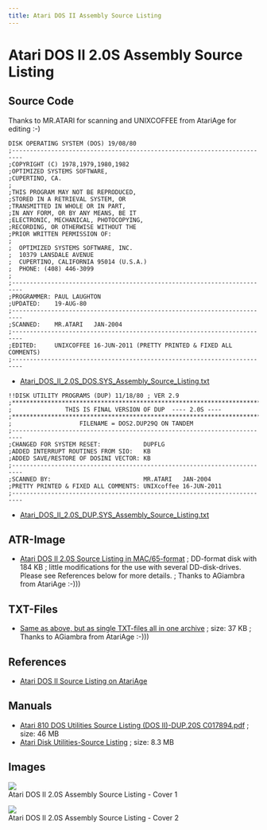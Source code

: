 ```yaml
---
title: Atari DOS II Assembly Source Listing
---
```

# Atari DOS II 2.0S Assembly Source Listing  
## Source Code  
Thanks to MR.ATARI for scanning and UNIXCOFFEE from AtariAge for editing :-)  
  
```
DISK OPERATING SYSTEM (DOS) 19/08/80
;-------------------------------------------------------------------------
;COPYRIGHT (C) 1978,1979,1980,1982
;OPTIMIZED SYSTEMS SOFTWARE,              
;CUPERTINO, CA.                           
;                                         
;THIS PROGRAM MAY NOT BE REPRODUCED,
;STORED IN A RETRIEVAL SYSTEM, OR         
;TRANSMITTED IN WHOLE OR IN PART,         
;IN ANY FORM, OR BY ANY MEANS, BE IT      
;ELECTRONIC, MECHANICAL, PHOTOCOPYING,    
;RECORDING, OR OTHERWISE WITHOUT THE      
;PRIOR WRITTEN PERMISSION OF:             
;                                         
;  OPTIMIZED SYSTEMS SOFTWARE, INC.       
;  10379 LANSDALE AVENUE                  
;  CUPERTINO, CALIFORNIA 95014 (U.S.A.)   
;  PHONE: (408) 446-3099
;
;-------------------------------------------------------------------------
;PROGRAMMER: PAUL LAUGHTON                                                 
;UPDATED:    19-AUG-80                                                     
;------------------------------------------------------------------------- 
;SCANNED:    MR.ATARI   JAN-2004                                           
;------------------------------------------------------------------------- 
;EDITED:     UNIXCOFFEE 16-JUN-2011 (PRETTY PRINTED & FIXED ALL COMMENTS)
;-------------------------------------------------------------------------
```
  
* [Atari_DOS_II_2.0S_DOS.SYS_Assembly_Source_Listing.txt](attachments/Atari_DOS_II_2.0S_DOS.SYS_Assembly_Source_Listing.txt)  
  
```
!!DISK UTILITY PROGRAMS (DUP) 11/18/80 ; VER 2.9
;*************************************************************************
;               THIS IS FINAL VERSION OF DUP  ---- 2.0S ----
;*************************************************************************
;                   FILENAME = DOS2.DUP29Q ON TANDEM
;-------------------------------------------------------------------------
;CHANGED FOR SYSTEM RESET:            DUPFLG                               
;ADDED INTERRUPT ROUTINES FROM SIO:   KB
;ADDED SAVE/RESTORE OF DOSINI VECTOR: KB
;-------------------------------------------------------------------------
;SCANNED BY:                          MR.ATARI   JAN-2004 
;PRETTY PRINTED & FIXED ALL COMMENTS: UNIXcoffee 16-JUN-2011 
;-------------------------------------------------------------------------
```
  
* [Atari_DOS_II_2.0S_DUP.SYS_Assembly_Source_Listing.txt](attachments/Atari_DOS_II_2.0S_DUP.SYS_Assembly_Source_Listing.txt)  
  
## ATR-Image  
- [Atari DOS II 2.0S Source Listing in MAC/65-format](attachments/ATARI_DOS_II_3.0S_with_modified_DUP.SYS.atr) ; DD-format disk with 184 KB ; little modifications for the use with several DD-disk-drives. Please see References below for more details. ; Thanks to AGiambra from AtariAge :-)))  
  
## TXT-Files  
- [Same as above, but as single TXT-files all in one archive](attachments/AGiambra.zip) ; size: 37 KB ; Thanks to AGiambra from AtariAge :-)))  
  
## References  
- [Atari DOS II Source Listing on AtariAge](http://atariage.com/forums/topic/221538-dos-20s-dupsys-source-code/page-2)  
  
## Manuals  
- [Atari 810 DOS Utilities Source Listing (DOS II)-DUP.20S C017894.pdf](http://ftp.pigwa.net/stuff/collections/Atari%20documents/Technical%20Documents/) ; size: 46 MB  
- [Atari Disk Utilities-Source Listing](http://www.atarimania.com/documents/) ; size: 8.3 MB  
## Images  
![](attachments/Atari+DOS+II+Assembly+Source+Listing+3.jpg)  
Atari DOS II 2.0S Assembly Source Listing - Cover 1  
  
![](attachments/Atari+DOS+II+Assembly+Source+Listing+2.jpg)  
Atari DOS II 2.0S Assembly Source Listing - Cover 2  
  
